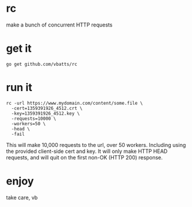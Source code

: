 rc
==

make a bunch of concurrent HTTP requests


get it
======

	go get github.com/vbatts/rc


run it
======


	rc -url https://www.mydomain.com/content/some.file \
	  -cert=1359391926_4512.crt \
	  -key=1359391926_4512.key \
	  -requests=10000 \
	  -workers=50 \
	  -head \
	  -fail

This will make 10,000 requests to the url, over 50 workers. Including using the
provided client-side cert and key. It will only make HTTP HEAD requests, and
will quit on the first non-OK (HTTP 200) response.




enjoy
=====

take care,
vb
